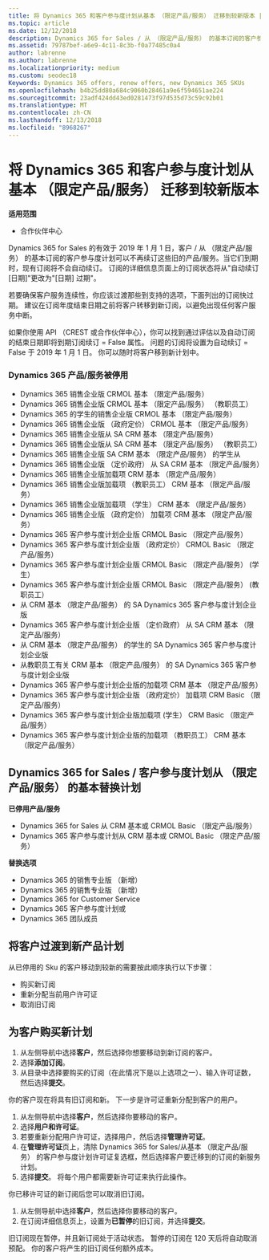 ```yaml
---
title: 将 Dynamics 365 和客户参与度计划从基本 （限定产品/服务） 迁移到较新版本 |合作伙伴中心
ms.topic: article
ms.date: 12/12/2018
description: Dynamics 365 for Sales / 从 （限定产品/服务） 的基本订阅的客户参与度计划不再续订。
ms.assetid: 79787bef-a6e9-4c11-8c3b-f0a77485c0a4
author: labrenne
ms.author: labrenne
ms.localizationpriority: medium
ms.custom: seodec18
Keywords: Dynamics 365 offers, renew offers, new Dynamics 365 SKUs
ms.openlocfilehash: b4b25dd80a684c9060b28461a9e6f594651ae224
ms.sourcegitcommit: 23adf424dd43ed0281473f97d535d73c59c92b01
ms.translationtype: MT
ms.contentlocale: zh-CN
ms.lasthandoff: 12/13/2018
ms.locfileid: "8968267"
---
```

# <a name="migrate-dynamics-365-and-customer-engagement-plan-from-basic-qualified-offers-to-newer-versions"></a>将 Dynamics 365 和客户参与度计划从基本 （限定产品/服务） 迁移到较新版本

**适用范围**

-  合作伙伴中心

Dynamics 365 for Sales 的有效于 2019 年 1 月 1 日，客户 / 从 （限定产品/服务） 的基本订阅的客户参与度计划可以不再续订这些旧的产品/服务。当它们到期时，现有订阅将不会自动续订。 订阅的详细信息页面上的订阅状态将从"自动续订 [日期]"更改为"[日期] 过期"。 


若要确保客户服务连续性，你应该过渡那些到支持的选项，下面列出的订阅快过期。 建议在订阅年度结束日期之前将客户转移到新订阅，以避免出现任何客户服务中断。

如果你使用 API （CREST 或合作伙伴中心），你可以找到通过评估以及自动订阅的结束日期即将到期订阅续订 = False 属性。 问题的订阅将设置为自动续订 = False 于 2019 年 1 月 1 日。 你可以随时将客户移到新计划中。 

### <a name="the-dynamics-365-offers-being-retired"></a>Dynamics 365 产品/服务被停用

- Dynamics 365 销售企业版 CRMOL 基本 （限定产品/服务）
- Dynamics 365 销售企业版 CRMOL 基本 （限定产品/服务） （教职员工）
- Dynamics 365 的学生的销售企业版 CRMOL 基本 （限定产品/服务）
- Dynamics 365 销售企业版 （政府定价） CRMOL 基本 （限定产品/服务）
- Dynamics 365 销售企业版从 SA CRM 基本 （限定产品/服务）
- Dynamics 365 销售企业版从 SA CRM 基本 （限定产品/服务） （教职员工）
- Dynamics 365 销售企业版 SA CRM 基本 （限定产品/服务） 的学生从
- Dynamics 365 销售企业版 （定价政府） 从 SA CRM 基本 （限定产品/服务）
- Dynamics 365 销售企业版加载项 CRM 基本 （限定产品/服务）
- Dynamics 365 销售企业版加载项 （教职员工） CRM 基本 （限定产品/服务）
- Dynamics 365 销售企业版加载项 （学生） CRM 基本 （限定产品/服务）
- Dynamics 365 销售企业版 （政府定价） 加载项 CRM 基本 （限定产品/服务）
- Dynamics 365 客户参与度计划企业版 CRMOL Basic （限定产品/服务）
- Dynamics 365 客户参与度计划企业版 （政府定价） CRMOL Basic （限定产品/服务）
- Dynamics 365 客户参与度计划企业版 CRMOL Basic （限定产品/服务） (学生）
- Dynamics 365 客户参与度计划企业版 CRMOL Basic （限定产品/服务） (教职员工）
- 从 CRM 基本 （限定产品/服务） 的 SA Dynamics 365 客户参与度计划企业版
- Dynamics 365 客户参与度计划企业版 （定价政府） 从 SA CRM 基本 （限定产品/服务）
- 从 CRM 基本 （限定产品/服务） 的学生的 SA Dynamics 365 客户参与度计划企业版
- 从教职员工有关 CRM 基本 （限定产品/服务） 的 SA Dynamics 365 客户参与度计划企业版
- Dynamics 365 客户参与度计划企业版的加载项 CRM 基本 （限定产品/服务）
- Dynamics 365 客户参与度计划企业版 （政府定价） 加载项 CRM Basic （限定产品/服务）
- Dynamics 365 客户参与度计划企业版加载项 (学生） CRM Basic （限定产品/服务）
- Dynamics 365 客户参与度计划企业版的加载项 （教职员工） CRM 基本 （限定产品/服务）



## <a name="dynamics-365-for-sales-customer-engagement-plan-from-basic-qualified-offers-replacement-plans"></a>Dynamics 365 for Sales / 客户参与度计划从 （限定产品/服务） 的基本替换计划

**已停用产品/服务**   

- Dynamics 365 for Sales 从 CRM 基本或 CRMOL Basic （限定产品/服务）
- Dynamics 365 客户参与度计划从 CRM 基本或 CRMOL Basic （限定产品/服务）

**替换选项**
- Dynamics 365 的销售专业版 （新增）
- Dynamics 365 的销售专业版 （新增）
- Dynamics 365 for Customer Service
- Dynamics 365 客户参与度计划或
- Dynamics 365 团队成员



## <a name="transition-customers-to-new-product-plans"></a>将客户过渡到新产品计划

从已停用的 Sku 的客户移动到较新的需要按此顺序执行以下步骤：

- 购买新订阅
- 重新分配当前用户许可证
- 取消旧订阅

## <a name="purchase-the-new-plan-for-your-customer"></a>为客户购买新计划

1. 从左侧导航中选择**客户**，然后选择你想要移动到新订阅的客户。
2. 选择**添加订阅**。
3. 从目录中选择要购买的订阅（在此情况下是以上选项之一）、输入许可证数，然后选择**提交**。 

你的客户现在将具有旧订阅和新。 下一步是许可证重新分配到客户的用户。

1. 从左侧导航中选择**客户**，然后选择你要移动的客户。
2. 选择**用户和许可证**。
3. 若要重新分配用户许可证，选择用户，然后选择**管理许可证**。 
4. 在**管理许可证**页上，清除 Dynamics 365 for Sales/从基本 （限定产品/服务） 的客户参与度计划许可证复选框，然后选择客户要迁移到的订阅的新服务计划。 
5. 选择**提交**。 将每个用户都需要新许可证来执行此操作。 

你已移许可证的新订阅后您可以取消旧订阅。 

1. 从左侧导航中选择**客户**，然后选择你要移动的客户。
2. 在订阅详细信息页上，设置为**已暂停**的旧订阅，并选择**提交**。

旧订阅现在暂停，并且新订阅处于活动状态。 暂停的订阅在 120 天后将自动取消预配。 你的客户将产生的旧订阅任何额外成本。
 

 



